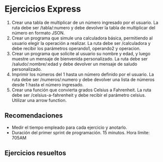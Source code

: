 # Ejercicios Express

1. Crear una tabla de multiplicar de un número ingresado por el usuario. La ruta debe ser /tabla/:numero y debe devolver la tabla de multiplicar del número en formato JSON.
2. Crear un programa que simule una calculadora básica, permitiendo al usuario elegir la operación a realizar. La ruta debe ser /calculadora y debe recibir los parámetros operando1, operando2 y operacion.
3. Crear un programa que solicite al usuario su nombre y edad, y luego muestre un mensaje de bienvenida personalizado. La ruta debe ser /saludo/:nombre/:edad y debe devolver un mensaje de saludo personalizado.
4. Imprimir los números del 1 hasta un número definido por el usuario. La ruta debe ser /numeros/:numero y debe devolver una lista de números desde 1 hasta el número ingresado.
5. Crear una función que convierta grados Celsius a Fahrenheit. La ruta debe ser /celsius-a-fahrenheit y debe recibir el parámetro celsius. Utilizar una arrow function.

## Recomendaciones

- Medir el tiempo empleado para cada ejercicio y anotarlo.
- Duración del primer sprint de programación. 15 minutos. Hora límite: 705AM

## Ejercicios resueltos
